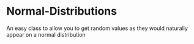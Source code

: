 # Normal-Distributions
An easy class to allow you to get random values as they would naturally appear on a normal distribution
